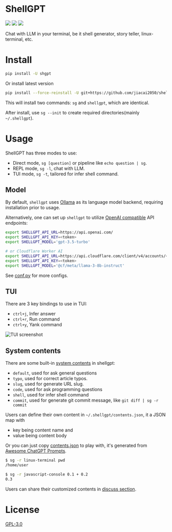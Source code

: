 # ShellGPT

[![](https://img.shields.io/pypi/v/shgpt)](https://pypi.org/project/shgpt/)
[![](https://github.com/jiacai2050/shellgpt/actions/workflows/ci.yml/badge.svg)](https://github.com/jiacai2050/shellgpt/actions/workflows/ci.yml)
[![](https://github.com/jiacai2050/shellgpt/actions/workflows/release.yml/badge.svg)](https://github.com/jiacai2050/shellgpt/actions/workflows/release.yml)

Chat with LLM in your terminal, be it shell generator, story teller, linux-terminal, etc.

# Install
```bash
pip install -U shgpt
```

Or install latest version
```bash
pip install --force-reinstall -U git+https://github.com/jiacai2050/shellgpt.git
```

This will install two commands: `sg` and `shellgpt`, which are identical.

After install, use `sg --init` to create required directories(mainly `~/.shellgpt`).

# Usage

ShellGPT has three modes to use:
- Direct mode, `sg [question]` or pipeline like `echo question | sg`.
- REPL mode, `sg -l`, chat with LLM.
- TUI mode, `sg -t`, tailored for infer shell command.

## Model

By default, `shellgpt` uses [Ollama](https://ollama.com/) as its language model backend, requiring installation prior to usage.

Alternatively, one can set up `shellgpt` to utilize [OpenAI compatible](https://developers.cloudflare.com/workers-ai/configuration/open-ai-compatibility/) API endpoints:

```bash
export SHELLGPT_API_URL=https://api.openai.com/
export SHELLGPT_API_KEY=<token>
export SHELLGPT_MODEL='gpt-3.5-turbo'

# or Cloudflare Worker AI
export SHELLGPT_API_URL=https://api.cloudflare.com/client/v4/accounts/<account-id>/ai
export SHELLGPT_API_KEY=<token>
export SHELLGPT_MODEL='@cf/meta/llama-3-8b-instruct'
```

See [conf.py](https://github.com/jiacai2050/shellgpt/blob/main/shgpt/utils/conf.py) for more configs.

## TUI

There are 3 key bindings to use in TUI:
- `ctrl+j`, Infer answer
- `ctrl+r`, Run command
- `ctrl+y`, Yank command

![TUI screenshot](https://github.com/jiacai2050/shellgpt/raw/main/assets/shellgpt-tui.jpg)

## System contents

There are some built-in [system contents](https://platform.openai.com/docs/guides/text-generation/chat-completions-api) in shellgpt:
- `default`, used for ask general questions
- `typo`, used for correct article typos.
- `slug`, used for generate URL slug.
- `code`, used for ask programming questions
- `shell`, used for infer shell command
- `commit`, used for generate git commit message, like `git diff | sg -r commit`

Users can define their own content in `~/.shellgpt/contents.json`, it a JSON map with
- key being content name and
- value being content body

Or you can just copy [contents.json](https://github.com/jiacai2050/shellgpt/blob/main/contents.json) to play with, it's generated from [Awesome ChatGPT Prompts](https://github.com/f/awesome-chatgpt-prompts/blob/main/prompts.csv).

```bash
$ sg -r linux-terminal pwd
/home/user

$ sg -r javascript-console 0.1 + 0.2
0.3

```

Users can share their customized contents in [discuss section](https://github.com/jiacai2050/shellgpt/discussions).

# License

[GPL-3.0](https://opensource.org/license/GPL-3.0)
